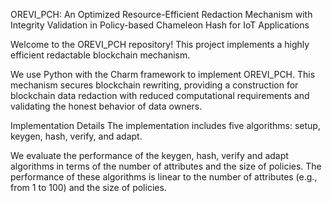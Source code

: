 OREVI_PCH: An Optimized Resource-Efficient Redaction Mechanism with Integrity Validation in Policy-based Chameleon Hash for IoT Applications

Welcome to the OREVI_PCH repository! This project implements a highly efficient redactable blockchain mechanism.

We use Python with the Charm framework to implement OREVI_PCH. This mechanism secures blockchain rewriting, providing a construction for blockchain data redaction with reduced computational requirements and validating the honest behavior of data owners.

Implementation Details
The implementation includes five algorithms: setup, keygen, hash, verify, and adapt.

We evaluate the performance of the keygen, hash, verify and adapt algorithms in terms of the number of attributes and the size of policies. The performance of these algorithms is linear to the number of attributes (e.g., from 1 to 100) and the size of policies.

